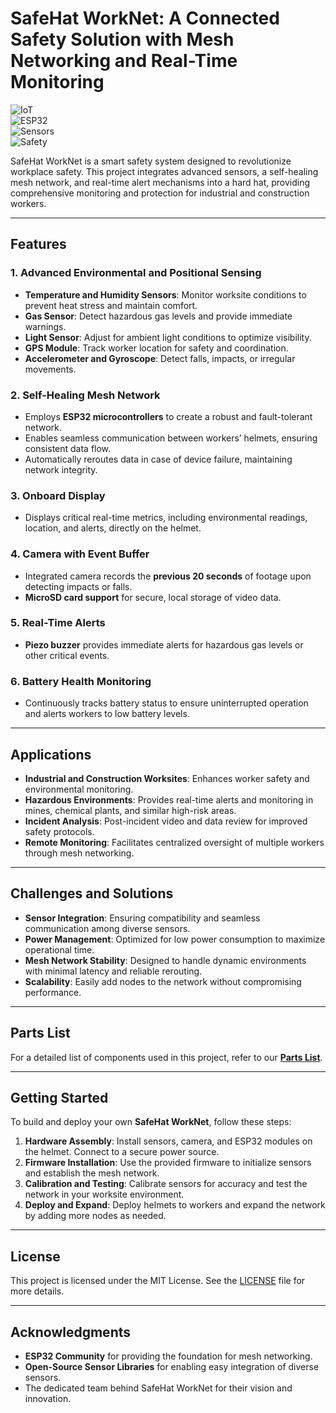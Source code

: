 # SafeHat WorkNet: A Connected Safety Solution with Mesh Networking and Real-Time Monitoring

![IoT](https://img.shields.io/badge/IoT-Safety%20Helmet-blue)  
![ESP32](https://img.shields.io/badge/ESP32-Mesh%20Network-orange)  
![Sensors](https://img.shields.io/badge/Sensors-Multifunctional-green)  
![Safety](https://img.shields.io/badge/Alerts-Real%20Time-red)

SafeHat WorkNet is a smart safety system designed to revolutionize workplace safety. This project integrates advanced sensors, a self-healing mesh network, and real-time alert mechanisms into a hard hat, providing comprehensive monitoring and protection for industrial and construction workers.

---

## Features

### 1. **Advanced Environmental and Positional Sensing**
- **Temperature and Humidity Sensors**: Monitor worksite conditions to prevent heat stress and maintain comfort.
- **Gas Sensor**: Detect hazardous gas levels and provide immediate warnings.
- **Light Sensor**: Adjust for ambient light conditions to optimize visibility.
- **GPS Module**: Track worker location for safety and coordination.
- **Accelerometer and Gyroscope**: Detect falls, impacts, or irregular movements.

### 2. **Self-Healing Mesh Network**
- Employs **ESP32 microcontrollers** to create a robust and fault-tolerant network.
- Enables seamless communication between workers’ helmets, ensuring consistent data flow.
- Automatically reroutes data in case of device failure, maintaining network integrity.

### 3. **Onboard Display**
- Displays critical real-time metrics, including environmental readings, location, and alerts, directly on the helmet.

### 4. **Camera with Event Buffer**
- Integrated camera records the **previous 20 seconds** of footage upon detecting impacts or falls.
- **MicroSD card support** for secure, local storage of video data.

### 5. **Real-Time Alerts**
- **Piezo buzzer** provides immediate alerts for hazardous gas levels or other critical events.

### 6. **Battery Health Monitoring**
- Continuously tracks battery status to ensure uninterrupted operation and alerts workers to low battery levels.

---

## Applications

- **Industrial and Construction Worksites**: Enhances worker safety and environmental monitoring.
- **Hazardous Environments**: Provides real-time alerts and monitoring in mines, chemical plants, and similar high-risk areas.
- **Incident Analysis**: Post-incident video and data review for improved safety protocols.
- **Remote Monitoring**: Facilitates centralized oversight of multiple workers through mesh networking.

---

## Challenges and Solutions

- **Sensor Integration**: Ensuring compatibility and seamless communication among diverse sensors.
- **Power Management**: Optimized for low power consumption to maximize operational time.
- **Mesh Network Stability**: Designed to handle dynamic environments with minimal latency and reliable rerouting.
- **Scalability**: Easily add nodes to the network without compromising performance.

---

## Parts List

For a detailed list of components used in this project, refer to our **[Parts List](https://docs.google.com/spreadsheets/d/example-link/edit#gid=0)**.

---

## Getting Started

To build and deploy your own **SafeHat WorkNet**, follow these steps:

1. **Hardware Assembly**: Install sensors, camera, and ESP32 modules on the helmet. Connect to a secure power source.
2. **Firmware Installation**: Use the provided firmware to initialize sensors and establish the mesh network.
3. **Calibration and Testing**: Calibrate sensors for accuracy and test the network in your worksite environment.
4. **Deploy and Expand**: Deploy helmets to workers and expand the network by adding more nodes as needed.

---

## License

This project is licensed under the MIT License. See the [LICENSE](LICENSE) file for more details.

---

## Acknowledgments

- **ESP32 Community** for providing the foundation for mesh networking.
- **Open-Source Sensor Libraries** for enabling easy integration of diverse sensors.
- The dedicated team behind SafeHat WorkNet for their vision and innovation.
